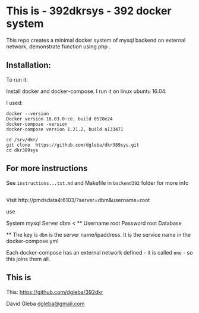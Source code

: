 # This is - 392dkrsys - 392 docker system

This repo creates a minimal docker system of mysql backend on external network, demonstrate function using php .


## Installation:

To run it:  

Install docker and docker-compose. I run it on linux ubuntu 16.04.

I used:
```
docker --version
Docker version 18.03.0-ce, build 0520e24
docker-compose -version
docker-compose version 1.21.2, build a133471
```


```
cd /srv/dkr/
git clone  https://github.com/dgleba/dkr389sys.git 
cd dkr389sys
```

## For more instructions

See `instructions...txt.md` and Makefile in `backend392` folder for more info



##

Visit http://pmdsdata4:6103/?server=dbm&username=root

use 

System	mysql
Server	dbm    <  **
Username root
Password	root
Database	


 ** The key is `dbm` is the server name/ipaddress. It is the service name in the docker-compose.yml

Each docker-compose has an external network defined - it is called `one` - so this joins them all.



## This is

This: https://github.com/dgleba/392dkr  

David Gleba dgleba@gmail.com
